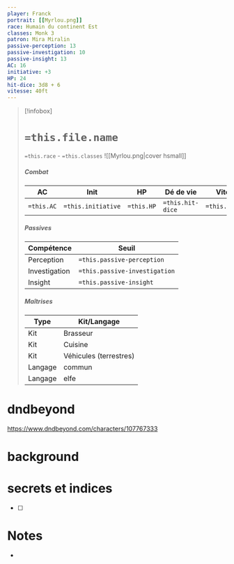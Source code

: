 ```yaml
---
player: Franck
portrait: [[Myrlou.png]]
race: Humain du continent Est
classes: Monk 3
patron: Mira Miralin
passive-perception: 13
passive-investigation: 10
passive-insight: 13
AC: 16
initiative: +3
HP: 24
hit-dice: 3d8 + 6
vitesse: 40ft
---
```


> [!infobox] 
> # `=this.file.name`
> `=this.race` - `=this.classes` 
> ![[Myrlou.png|cover hsmall]] 
> ##### Combat
> | AC | Init | HP | Dé de vie | Vitesse | 
> | --- | --- | --- | --- | --- |
> | `=this.AC` | `=this.initiative` | `=this.HP` | `=this.hit-dice` | `=this.vitesse` |
> ##### Passives
> | Compétence | Seuil |
> | --- | --- |
> | Perception | `=this.passive-perception` |
> | Investigation | `=this.passive-investigation` |
> | Insight | `=this.passive-insight` |
> ##### Maîtrises
> | Type | Kit/Langage |
> | --- | --- |
> | Kit | Brasseur |
> | Kit | Cuisine |
> | Kit | Véhicules (terrestres) |
> | Langage | commun |
> | Langage | elfe |

# dndbeyond
https://www.dndbeyond.com/characters/107767333

# background

# secrets et indices
- [ ] 

# Notes
- 




